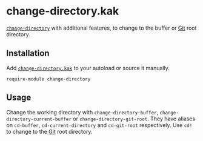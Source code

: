 # change-directory.kak

[`change-directory`] with additional features, to change to the buffer or [Git] root directory.

## Installation

Add [`change-directory.kak`](rc/change-directory.kak) to your autoload or source it manually.

``` kak
require-module change-directory
```

## Usage

Change the working directory with `change-directory-buffer`, `change-directory-current-buffer` or `change-directory-git-root`.
They have aliases on `cd-buffer`, `cd-current-directory` and `cd-git-root` respectively.
Use `cd!` to change to the [Git] root directory.

[`change-directory`]: https://github.com/mawww/kakoune/blob/master/doc/pages/commands.asciidoc#files-and-buffers
[Kakoune]: https://kakoune.org
[Git]: https://git-scm.com
